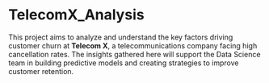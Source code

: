 # TelecomX_Analysis
This project aims to analyze and understand the key factors driving customer churn at **Telecom X**, a telecommunications company facing high cancellation rates. The insights gathered here will support the Data Science team in building predictive models and creating strategies to improve customer retention.
